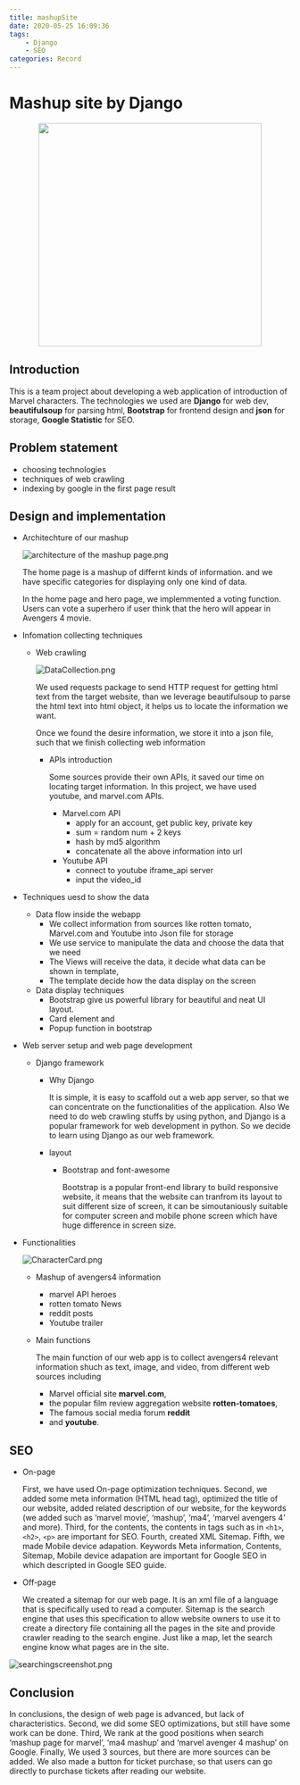 ```yaml
---
title: mashupSite
date: 2020-05-25 16:09:36
tags: 
    - Django
    - SEO
categories: Record
---
```


# Mashup site by Django

<p align="center">
    <img src="https://i.loli.net/2019/09/28/O2rgluRnKFBiqmD.png" width="400" height="400" />
</p>

## Introduction

This is a team project about developing a web application of introduction of Marvel characters. The technologies we used are **Django** for web dev, **beautifulsoup** for parsing html, **Bootstrap** for frontend design and **json** for storage, **Google Statistic** for SEO.

## Problem statement

- choosing technologies
- techniques of web crawling
- indexing by google in the first page result

## Design and implementation

- Architechture of our mashup

  ![architecture of the mashup page.png](https://i.loli.net/2019/09/28/QpLcz8hZw46O9Nn.png)

  The home page is a mashup of differnt kinds of information. and we have specific categories for displaying only one kind of data.

  In the home page and hero page, we implemmented a voting function. Users can vote a superhero if user think that the hero will appear in Avengers 4 movie.

- Infomation collecting techniques
  - Web crawling

    ![DataCollection.png](https://i.loli.net/2019/09/28/SQO3fqRWby6FjtH.png)

    We used requests package to send HTTP request for getting html text from the target website, than we leverage beautifulsoup to parse the html text into html object, it helps us to locate the information we want.

    Once we found the desire information, we store it into a json file, such that we finish collecting web information

    - APIs introduction

        Some sources provide their own APIs, it saved our time on locating target information. In this project, we have used youtube, and marvel.com APIs.

      - Marvel.com API
        - apply for an account, get public key, private key
        - sum = random num + 2 keys
        - hash by md5 algorithm
        - concatenate all the above information into url
      - Youtube API
        - connect to youtube iframe_api server
        - input the video_id

- Techniques uesd to show the data
  - Data flow inside the webapp
    - We collect information from sources like rotten tomato, Marvel.com and Youtube into Json file for storage
    - We use service to manipulate the data and choose the data that we need
    - The Views will receive the data, it decide what data can be shown in template,
    - The template decide how the data display on the screen
  - Data display techniques
    - Bootstrap give us powerful library for beautiful and neat UI layout.
    - Card element and
    - Popup function in bootstrap
- Web server setup and web page development
  - Django framework
    - Why Django

      It is simple, it is easy to scaffold out a web app server, so that we can concentrate on the functionalities of the application. Also We need to do web crawling stuffs by using python, and Django is a popular framework for web development in python. So we decide to learn using Django as our web framework.
    - layout
      - Bootstrap and font-awesome

        Bootstrap is a popular front-end library to build responsive website, it means that the website can tranfrom its layout to suit different size of screen, it can be simoutaniously suitable for computer screen and mobile phone screen which have huge difference in screen size.

- Functionalities

  ![CharacterCard.png](https://i.loli.net/2019/09/28/jA7M4bqt5dNfKTD.png)
  - Mashup of avengers4 information
    - marvel API heroes
    - rotten tomato News
    - reddit posts
    - Youtube trailer
  - Main functions
  
    The main function of our web app is to collect avengers4 relevant information shuch as text, image, and video, from different web sources including
    - Marvel official site **marvel.com**,
    - the popular film review aggregation website **rotten-tomatoes**,
    - The famous social media forum **reddit**
    - and **youtube**.

## SEO

- On-page

    First, we have used On-page optimization techniques. Second, we added some meta information (HTML head tag), optimized the title of our website, added related description of our website, for the keywords (we added such as ‘marvel movie’, ‘mashup’, ‘ma4’, ‘marvel avengers 4’ and more). Third, for the contents, the contents in tags such as in `<h1>`, `<h2>`, `<p>` are important for SEO. Fourth, created XML Sitemap. Fifth, we made Mobile device adapation. Keywords Meta information, Contents, Sitemap, Mobile device adapation are important for Google SEO in which descripted in Google SEO guide.
- Off-page

    We created a sitemap for our web page. It is an xml file of a language that is specifically used to read a computer. Sitemap is the search engine that uses this specification to allow website owners to use it to create a directory file containing all the pages in the site and provide crawler reading to the search engine. Just like a map, let the search engine know what pages are in the site.

![searchingscreenshot.png](https://i.loli.net/2019/09/28/1VFmbuBJDU8fMwr.png)

## Conclusion

In conclusions, the design of web page is advanced, but lack of characteristics. Second, we did some SEO optimizations, but still have some work can be done. Third, We rank at the good positions when search ‘mashup page for marvel’, ‘ma4 mashup’ and ‘marvel avenger 4 mashup’ on Google. Finally, We used 3 sources, but there are more sources can be added. We also made a button for ticket purchase, so that users can go directly to purchase tickets after reading our website.
